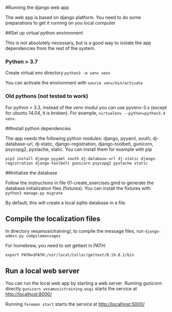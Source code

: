 #Running the django web app

The web app is based on django platform. You need to do some
preparations to get it running on you local computer

##Set up virtual python environment

This is not absolutely necessary, but is a good way to isolate the app
dependencies from the rest of the system.

### Python > 3.7
Create virtual env directory
```python3 -m venv venv```

You can activate the environment with ```source venv/bin/activate```

### Old pythons (not tested to work)
For python > 3.3, instead of the venv modul you can use pyvenv-3.x (except for ubuntu 14.04, it
is broken). For example, ```virtualenv --python=python3.4 venv```.

##Install python dependencies

The app needs the following python modules: django, pyyaml, south,
dj-database-url, dj-static, django-registration, django-toolbelt,
gunicorn, psycopg2, pystache, static. You can install them for example
with pip
```
pip3 install django pyyaml south dj-database-url dj-static django-registration django-toolbelt gunicorn psycopg2 pystache static
```

##Initialize the database

Follow the instructions in file 01-create_exercises.gmd to generate
the database initialization files (fixtures). You can install the
fixtures with
```python3 manage.py migrate```

By default, this will create a local sqlite database in a file.

## Compile the localization files

In directory vesamusictraining/, to compile the message files, run
```django-admin.py compilemessages```

For homebrew, you need to set gettext in PATH:

```export PATH=$PATH:/usr/local/Cellar/gettext/0.19.8.1/bin```

## Run a local web server
You can run the local web app by starting a web server. Running
gunicorn directly
```gunicorn vesamusictraining.wsgi```
starts the service at [http://localhost:8000/](http://localhost:8000/)

Running ```foreman start```
starts the service at [http://localhost:5000/](http://localhost:5000/)


